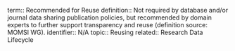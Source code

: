 term:: Recommended for Reuse
definition:: Not required by database and/or journal data sharing publication policies, but recommended by domain experts to further support transparency and reuse (definition source: MOMSI WG).
identifier:: N/A
topic:: Reusing
related:: Research Data Lifecycle